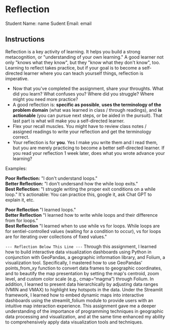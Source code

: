 # Reflection

Student Name:  name
Sudent Email:  email

## Instructions

Reflection is a key activity of learning. It helps you build a strong metacognition, or "understanding of your own learning." A good learner not only "knows what they know", but they "know what they don't know", too. Learning to reflect takes practice, but if your goal is to become a self-directed learner where you can teach yourself things, reflection is imperative.

- Now that you've completed the assignment, share your throughts. What did you learn? What confuses you? Where did you struggle? Where might you need more practice?
- A good reflection is: **specific as possible**,  **uses the terminology of the problem domain** (what was learned in class / through readings), and **is actionable** (you can pursue next steps, or be aided in the pursuit). That last part is what will make you a self-directed learner.
- Flex your recall muscles. You might have to review class notes / assigned readings to write your reflection and get the terminology correct.
- Your reflection is for **you**. Yes I make you write them and I read them, but you are merely practicing to become a better self-directed learner. If you read your reflection 1 week later, does what you wrote advance your learning?

Examples:

**Poor Reflection:**  "I don't understand loops."   
**Better Reflection:** "I don't undersand how the while loop exits."   
**Best Reflection:** "I struggle writing the proper exit conditions on a while loop." It's actionable: You can practice this, google it, ask Chat GPT to explain it, etc. 

**Poor Reflection** "I learned loops."   
**Better Reflection** "I learned how to write while loops and their difference from for loops."   
**Best Reflection** "I learned when to use while vs for loops. While loops are for sentiel-controlled values (waiting for a condition to occur), vs for loops are for iterating over collections of fixed values."

`--- Reflection Below This Line ---`
Through this assignment, I learned how to build interactive data visualization dashboards using Python in conjunction with GeoPandas, a geographic information library, and Folium, a visualization tool. Specifically, I mastered how to use GeoPandas' points_from_xy function to convert data frames to geographic coordinates, and to beautify the map presentation by setting the map's centroid, zoom level, and custom color scale (e.g., cmap=“magma”) through Folium. In addition, I learned to present data hierarchically by adjusting data ranges (VMIN and VMAX) to highlight key hotspots in the data. Under the Streamlit framework, I learned how to embed dynamic maps into interactive dashboards using the streamlit_folium module to provide users with an intuitive map interaction experience. This assignment gave me a deeper understanding of the importance of programming techniques in geographic data processing and visualization, and at the same time enhanced my ability to comprehensively apply data visualization tools and techniques.   
    
